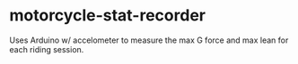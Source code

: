 # motorcycle-stat-recorder
Uses Arduino w/ accelometer to measure the max G force and max lean for each riding session.
